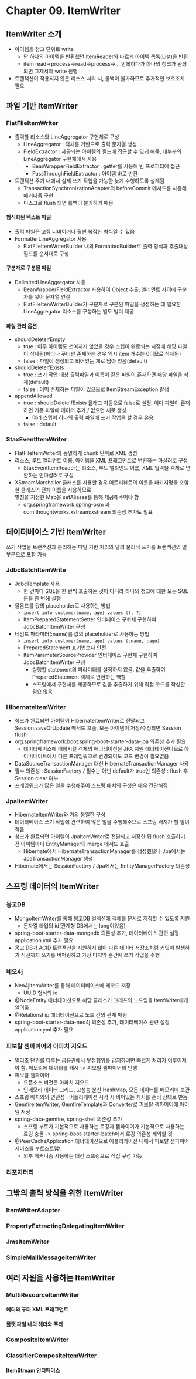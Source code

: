 # Chapter 09. ItemWriter

## ItemWriter 소개
- 아이템을 청크 단위로 write
  - 단 하나의 아이템을 반환했던 ItemReader와 다르게 아이템 목록(List<T>)을 반환
  - item read->process->read->process->... 반복하다가 하나의 청크가 완성되면 그제서야 write 진행
- 트랜잭션이 적용되지 않은 리소스 처리 시, 롤백이 불가하므로 추가적인 보호조치 필요

## 파일 기반 ItemWriter
### FlatFileItemWriter
- 출력할 리소스와 LineAggregator 구현체로 구성
  - LineAggregator : 객체를 기반으로 출력 문자열 생성
  - FieldExtractor : 제공되는 아이템의 필드에 접근할 수 있게 해줌, 대부분의 LineAggregator 구현체에서 사용
    - BeanWrapperFieldExtractor : getter를 사용해 빈 프로퍼티에 접근
    - PassThroughFieldExtractor : 아이템 바로 반환
- 트랜잭션 주기 내에서 실제 쓰기 작업을 가능한 늦게 수행하도록 설계됨
  - TransactionSynchronizationAdapter의 beforeCommit 메서드를 사용해 메커니즘 구현
  - 디스크로 flush 되면 롤백이 불가하기 때문

#### 형식화된 텍스트 파일
- 출력 파일은 고정 너비이거나 훨씬 복잡한 형식일 수 있음
- FormatterLineAggregator 사용
  - FlatFileItemWriterBuilder 내의 FormattedBuilder로 출력 형식과 추출대상 필드를 순서대로 구성

#### 구분자로 구분된 파일
- DelimitedLineAggregator 사용
  - BeanWrapperFieldExtractor 사용하여 Object 추출, 엘리먼트 사이에 구분자를 넣어 문자열 연결
  - FlatFileItemWriterBuilder가 구분자로 구분된 파일을 생성하는 데 필요한 LineAggregator 리소스를 구성하는 별도 빌더 제공

#### 파일 관리 옵션
- shouldDeleteIfEmpty
  - true : 아무 아이템도 쓰여지지 않았을 경우 스텝이 완료되는 시점에 해당 파일이 삭제됨(헤더나 푸터만 존재하는 경우 역시 item 개수는 0이므로 삭제됨)
  - false : 파일이 생성되고 비어있는 채로 남아 있음(default)
- shouldDeleteIfExists
  - true : 쓰기 작업 대상 출력파일과 이름이 같은 파일이 존재하면 해당 파일을 삭제(default)
  - false : 이미 존재하는 파일이 있으므로 ItemStreamException 발생
- appendAllowed
  - true : shouldDeleteIfExists 플래그 자동으로 false로 설정, 이미 파일이 존재하면 기존 파일에 데이터 추가 / 없으면 새로 생성
    - 여러 스텝이 하나의 출력 파일에 쓰기 작업을 할 경우 유용
  - false : default

### StaxEventItemWriter
- FlatFileItemWriter와 동일하게 chunk 단위로 XML 생성
- 리소스, 루트 엘리먼트 이름, 아이템을 XML 프래그먼트로 변환하는 마샬러로 구성
  - StaxEventItemReader는 리소스, 루트 앨리먼트 이름, XML 입력을 객체로 변환하는 언마샬러로 구성
- XStreamMarshaller 클래스를 사용할 경우 어트리뷰트의 이름을 패키지명을 포함한 클래스의 전체 이름을 사용하므로  
  별칭을 지정한 Map을 setAliases를 통해 제공해주어야 함
  - org.springframework.spring-oxm 과 com.thoughtworks.xstream:xstream 의존성 추가도 필요

## 데이터베이스 기반 ItemWriter
쓰기 작업을 트랜잭션과 분리하는 파일 기반 처리와 달리 물리적 쓰기를 트랜잭션의 일부분으로 포함 가능

### JdbcBatchItemWrite
- JdbcTemplate 사용
  - 한 건마다 SQL을 한 번씩 호출하는 것이 아니라 하나의 청크에 대한 모든 SQL문을 한 번에 실행
- 물음표를 값의 placeholder로 사용하는 방법
  - ```insert into customer(name, age) values (?, ?)```
  - ItemPreparedStatementSetter 인터페이스 구현체 구현하여 JdbcBatchItemWriter 구성
- 네임드 파라미터(:name)를 값의 placeholder로 사용하는 방법
  - ```insert into customer(name, age) values (:name, :age)```
  - PreparedStatement 표기법보다 안전
  - ItemParameterSourceProvider 인터페이스 구현체 구현하여 JdbcBatchItemWriter 구성
    - 실행할 statement의 파라미터를 설정하지 않음. 값을 추출하여 PreparedStatement 객체로 반환하는 역할
    - 스프링에서 구현체를 제공하므로 값을 추출하기 위해 직접 코드를 작성할 필요 없음

### HibernateItemWriter
- 청크가 완료되면 아이템이 HibernateItemWriter로 전달되고 Session.saveOrUpdate 메서드 호출, 모든 아이템이 저장/수정되면 Session flush
- org.springframework.boot:spring-boot-starter-data-jpa 의존성 추가 필요
  - 데이터베이스에 매핑시킬 객체의 애너테이션은 JPA 지원 애너테이션이므로 하이버네이트에서 다른 프레임워크로 변경되어도 코드 변경이 필요없음
- DataSourceTransactionManager 대신 HibernateTransactionManager 사용
- 필수 의존성 : SessionFactory / 필수는 아닌 default가 true인 의존성 : flush 후 Session clear 여부
- 프레임워크가 많은 일을 수행해주어 스프링 배치의 구성은 매우 간단해짐

### JpaItemWriter
- HibernateItemWriter와 거의 동일한 구성
- 데이터베이스 쓰기 작업에 관련하여 많은 일을 수행해주므로 스프링 배치가 할 일이 적음
- 청크가 완료되면 아이템이 JpaItemWriter로 전달되고 저장한 뒤 flush 호출하기 전 아이템마다 EntityManager의 merge 메서드 호출
  - Hibernate에서 HibernateTransactionManager를 생성했으나 Jpa에서는 JpaTransactionManager 생성
- Hibernate에서는 SessionFactory / Jpa에서는 EntityManagerFactory 의존성

## 스프링 데이터의 ItemWriter
### 몽고DB
- MongoItemWriter를 통해 몽고DB 컬렉션에 객체를 문서로 저장할 수 있도록 지원
  - 문자열 타입의 id(관계형 DB에서는 long이었음)
- spring-boot-starter-data-mongodb 의존성 추가, 데이터베이스 관련 설정 application.yml 추가 필요
- 몽고 DB가 ACID 트랜잭션을 지원하지 않아 다른 데이터 저장소처럼 커밋이 발생하기 직전까지 쓰기를 버퍼링하고 가장 마지막 순간에 쓰기 작업을 수행

### 네오4j
- Neo4jItemWriter를 통해 데이터베이스에 레코드 저장
  - UUID 형식의 id
- @NodeEntity 애너테이션으로 해당 클래스가 그래프의 노드임을 ItemWriter에게 알려줌
- @Relationship 애너테이션으로 노드 간의 관계 매핑
- spring-boot-starter-data-neo4j 의존성 추가, 데이터베이스 관련 설정 application.yml 추가 필요

### 피보탈 젬파이어와 아파치 지오드
- 밀리초 단위를 다루는 금융권에서 부정행위를 감지하려면 빠르게 처리가 이루어져야 함. 메모리에 데이터를 캐시 -> 피보탈 젬파이어의 탄생
- 피보탈 젬파이어
  - 오픈소스 버전은 아파치 지오드
  - 인메모리 데이터 그리드, 고성능 분산 HashMap, 모든 데이터를 메모리에 보관
- 스프링 배치와의 연관성 : 어플리케이션 시작 시 비어있는 캐시를 준비 상태로 만듬
- GemfireItemWriter, GemfireTemplate과 Converter로 피보탈 젬파이어에 아이템 저장
- spring-data-gemfire, spring-shell 의존성 추가
  - 스프링 부트가 기본적으로 사용하는 로깅과 젬파이어가 기본적으로 사용하는 로깅 충돌 -> spring-boot-starter-batch에서 로깅 의존성 제외할 것
- @PeerCacheApplication 애너테이션으로 애플리케이션 내에서 피보탈 젬파이어 서비스를 부트스트랩\
  - 외부 메커니즘 사용하는 대신 스프링으로 직접 구성 가능

### 리포지터리

## 그밖의 출력 방식을 위한 ItemWriter
### ItemWriterAdapter
### PropertyExtractingDelegatingItemWriter
### JmsItemWriter
### SimpleMailMessageItemWriter

## 여러 자원을 사용하는 ItemWriter
### MultiResourceItemWriter
#### 헤더와 푸터 XML 프래그먼트
#### 플랫 파일 내의 헤더와 푸터
### CompositeItemWriter
### ClassifierCompositeItemWriter
#### ItemStream 인터페이스